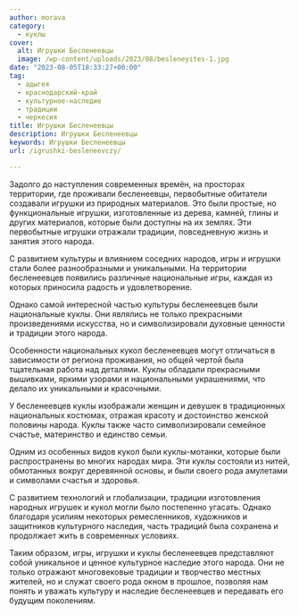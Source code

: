 ```yaml
---
author: morava
category:
  - куклы
cover:
  alt: Игрушки Бесленеевцы
  image: /wp-content/uploads/2023/08/besleneyites-1.jpg
date: "2023-08-05T18:33:27+00:00"
tag:
  - адыгея
  - краснодарский-край
  - культурное-наследие
  - традиции
  - черкесия
title: Игрушки Бесленеевцы
description: Игрушки Бесленеевцы
keywords: Игрушки Бесленеевцы
url: /igrushki-besleneevczy/

---
```

Задолго до наступления современных времён, на просторах территории, где проживали бесленеевцы, первобытные обитатели создавали игрушки из природных материалов. Это были простые, но функциональные игрушки, изготовленные из дерева, камней, глины и других материалов, которые были доступны на их землях. Эти первобытные игрушки отражали традиции, повседневную жизнь и занятия этого народа.

С развитием культуры и влиянием соседних народов, игры и игрушки стали более разнообразными и уникальными. На территории бесленеевцев появились различные национальные игры, каждая из которых приносила радость и удовлетворение.

Однако самой интересной частью культуры бесленеевцев были национальные куклы. Они являлись не только прекрасными произведениями искусства, но и символизировали духовные ценности и традиции этого народа.

Особенности национальных кукол бесленеевцев могут отличаться в зависимости от региона проживания, но общей чертой была тщательная работа над деталями. Куклы обладали прекрасными вышивками, яркими узорами и национальными украшениями, что делало их уникальными и красочными.

У бесленеевцев куклы изображали женщин и девушек в традиционных национальных костюмах, отражая красоту и достоинство женской половины народа. Куклы также часто символизировали семейное счастье, материнство и единство семьи.

Одним из особенных видов кукол были куклы-мотанки, которые были распространены во многих народах мира. Эти куклы состояли из нитей, обмотанных вокруг деревянной основы, и были своего рода амулетами и символами счастья и здоровья.

С развитием технологий и глобализации, традиции изготовления народных игрушек и кукол могли было постепенно угасать. Однако благодаря усилиям некоторых ремесленников, художников и защитников культурного наследия, часть традиций была сохранена и продолжает жить в современных условиях.

Таким образом, игры, игрушки и куклы бесленеевцев представляют собой уникальное и ценное культурное наследие этого народа. Они не только отражают многовековые традиции и творчество местных жителей, но и служат своего рода окном в прошлое, позволяя нам понять и уважать культуру и наследие бесленеевцев и передавать его будущим поколениям.
